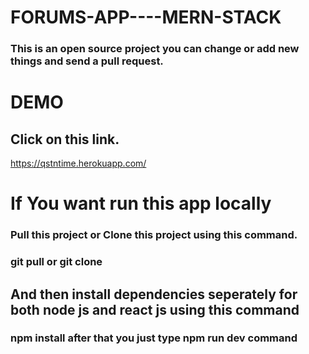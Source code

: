 # FORUMS-APP----MERN-STACK

### This is an open source project you can change or add new things and send a pull request.

# DEMO 

## Click on this link.

https://qstntime.herokuapp.com/

# If You want run this app locally

### Pull this project or Clone this project using this command.

### git pull or git clone

## And then install dependencies seperately for both node js and react js using this command

### npm install after that you just type npm run dev command
